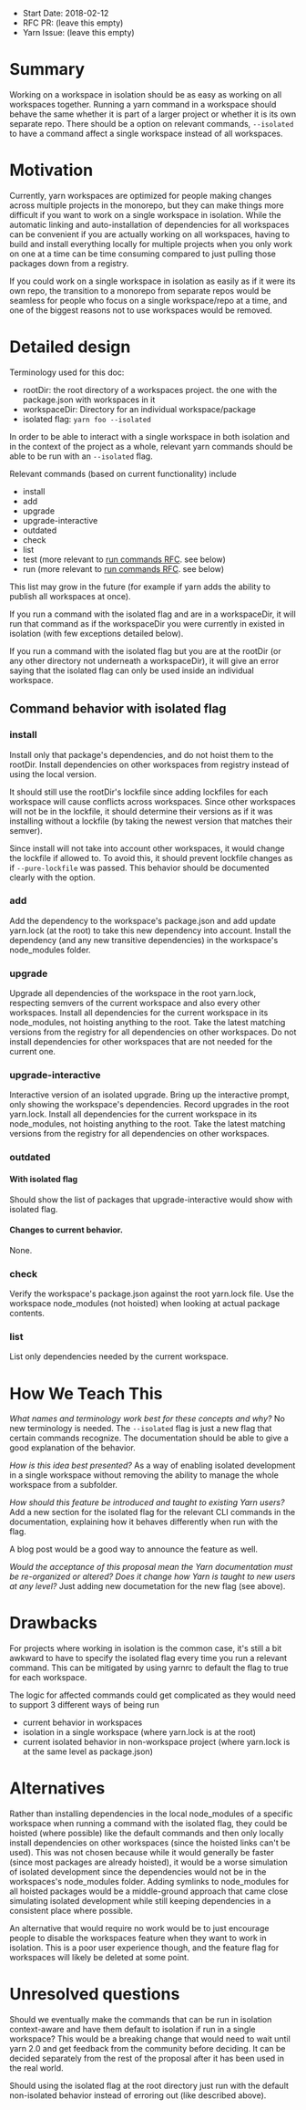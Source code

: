 - Start Date: 2018-02-12
- RFC PR: (leave this empty)
- Yarn Issue: (leave this empty)

# Summary

Working on a workspace in isolation should be as easy as working on all workspaces together. Running a yarn command in
a workspace should behave the same whether it is part of a larger project or whether it is its own separate repo. There
should be a option on relevant commands, `--isolated` to have a command affect a single workspace instead of all workspaces.

# Motivation

Currently, yarn workspaces are optimized for people making changes across multiple projects in the 
monorepo, but they can make things more difficult if you want to work on a single workspace in isolation. While
the automatic linking and auto-installation of dependencies for all workspaces can be convenient if you are actually working
on all workspaces, having to build and install everything locally for multiple projects when you only work on one
at a time can be time consuming compared to just pulling those packages down from a registry.

If you could work on a single workspace in isolation as easily as if it were its own repo, the transition to a monorepo
from separate repos would be seamless for people who focus on a single workspace/repo at a time, and one of the
biggest reasons not to use workspaces would be removed. 

# Detailed design

Terminology used for this doc:
- rootDir: the root directory of a workspaces project. the one with the package.json with workspaces in it
- workspaceDir: Directory for an individual workspace/package
- isolated flag: `yarn foo --isolated`

In order to be able to interact with a single workspace in both isolation and in the context of the project as a whole,
relevant yarn commands should be able to be run with an `--isolated` flag.

Relevant commands (based on current functionality) include
- install
- add
- upgrade
- upgrade-interactive
- outdated
- check
- list
- test (more relevant to [run commands RFC](https://github.com/yarnpkg/rfcs/blob/master/accepted/0000-workspace-run-commands.md). see below)
- run (more relevant to [run commands RFC](https://github.com/yarnpkg/rfcs/blob/master/accepted/0000-workspace-run-commands.md). see below)

This list may grow in the future (for example if yarn adds the ability to publish all workspaces at once).

If you run a command with the isolated flag and are in a workspaceDir, it will run that command as if the workspaceDir you were currently in existed in isolation (with few exceptions detailed below).

If you run a command with the isolated flag but you are at the rootDir (or any other directory not underneath a workspaceDir), it will give an error saying that the isolated flag can only be used inside an individual workspace.

## Command behavior with isolated flag
### install
Install only that package's dependencies, and do not hoist them to the rootDir. Install dependencies on other
workspaces from registry instead of using the local version. 

It should still use the rootDir's lockfile since adding lockfiles for each workspace will cause conflicts
across workspaces. Since other workspaces will not be in the lockfile, it should determine their versions as if it was 
installing without a lockfile (by taking the newest version that matches their semver).

Since install will not take into account other workspaces, it would change the lockfile if allowed to. To avoid this, it should prevent lockfile changes as if `--pure-lockfile` was passed. This behavior should be documented clearly with the option.

### add
Add the dependency to the workspace's package.json and add update yarn.lock (at the root) to take this new dependency into account. Install the dependency (and any new transitive dependencies) in the workspace's node_modules folder. 

### upgrade
Upgrade all dependencies of the workspace in the root yarn.lock, respecting semvers of the current workspace and also
every other workspaces. Install all dependencies for the current workspace in its node_modules, not hoisting anything
to the root. Take the latest matching versions from the registry for all dependencies on other workspaces. Do not install dependencies for other workspaces that are not needed for the current one. 

### upgrade-interactive
Interactive version of an isolated upgrade. Bring up the interactive prompt, only showing the workspace's dependencies.
Record upgrades in the root yarn.lock. Install all dependencies for the current workspace in its node_modules, not hoisting anything
to the root. Take the latest matching versions from the registry for all dependencies on other workspaces.

### outdated
#### With isolated flag
Should show the list of packages that upgrade-interactive would show with isolated flag.

#### Changes to current behavior. 
None.

### check
Verify the workspace's package.json against the root yarn.lock file. Use the workspace node_modules (not hoisted) when looking
at actual package contents.

### list
List only dependencies needed by the current workspace.

# How We Teach This

*What names and terminology work best for these concepts and why?*
No new terminology is needed. The `--isolated` flag is just a new flag that certain commands recognize. The documentation should be able to give a good explanation of the behavior.

*How is this idea best presented?*
As a way of enabling isolated development in a single workspace without removing the ability to manage the whole
workspace from a subfolder. 

*How should this feature be introduced and taught to existing Yarn users?*
Add a new section for the isolated flag for the relevant CLI commands in the documentation, explaining how it behaves differently when run with the flag.

A blog post would be a good way to announce the feature as well.

*Would the acceptance of this proposal mean the Yarn documentation must be
re-organized or altered? Does it change how Yarn is taught to new users
at any level?*
Just adding new documetation for the new flag (see above). 

# Drawbacks

For projects where working in isolation is the common case, it's still a bit awkward to have to specify the isolated flag every time you run a relevant command. This can be mitigated by using yarnrc to default the flag to true for each workspace.

The logic for affected commands could get complicated as they would need to support 3 different ways of being run
- current behavior in workspaces
- isolation in a single workspace (where yarn.lock is at the root)
- current isolated behavior in non-workspace project (where yarn.lock is at the same level as package.json)

# Alternatives

Rather than installing dependencies in the local node_modules of a specific workspace when running a command with the isolated flag, they could be hoisted (where possible) like the default commands and then only locally install
dependencies on other workspaces (since the hoisted links can't be used). This was not chosen because while it would 
generally be faster (since most packages are already hoisted), it would be a worse simulation of isolated development
since the dependencies would not be in the workspaces's node_modules folder. Adding symlinks to node_modules for
all hoisted packages would be a middle-ground approach that came close simulating isolated development while still
keeping dependencies in a consistent place where possible.

An alternative that would require no work would be to just encourage people to disable the workspaces feature
when they want to work in isolation. This is a poor user experience though, and the feature flag for workspaces 
will likely be deleted at some point.

# Unresolved questions

Should we eventually make the commands that can be run in isolation context-aware and have them default to isolation if run in a single workspace? This would be a breaking change that would need to wait until yarn 2.0 and get feedback from the community before deciding. It can be decided separately from the rest of the proposal after it has been used in the real world.

Should using the isolated flag at the root directory just run with the default non-isolated behavior instead of erroring out (like described above).
